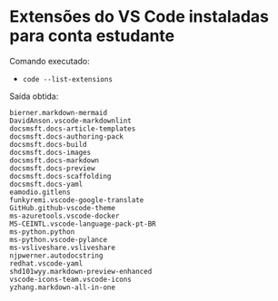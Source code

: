 # Extensões do VS Code instaladas para conta estudante

Comando executado: 

- `code --list-extensions`

Saída obtida:

```
bierner.markdown-mermaid
DavidAnson.vscode-markdownlint
docsmsft.docs-article-templates
docsmsft.docs-authoring-pack
docsmsft.docs-build
docsmsft.docs-images
docsmsft.docs-markdown
docsmsft.docs-preview
docsmsft.docs-scaffolding
docsmsft.docs-yaml
eamodio.gitlens
funkyremi.vscode-google-translate
GitHub.github-vscode-theme
ms-azuretools.vscode-docker
MS-CEINTL.vscode-language-pack-pt-BR
ms-python.python
ms-python.vscode-pylance
ms-vsliveshare.vsliveshare
njpwerner.autodocstring
redhat.vscode-yaml
shd101wyy.markdown-preview-enhanced
vscode-icons-team.vscode-icons
yzhang.markdown-all-in-one
```
